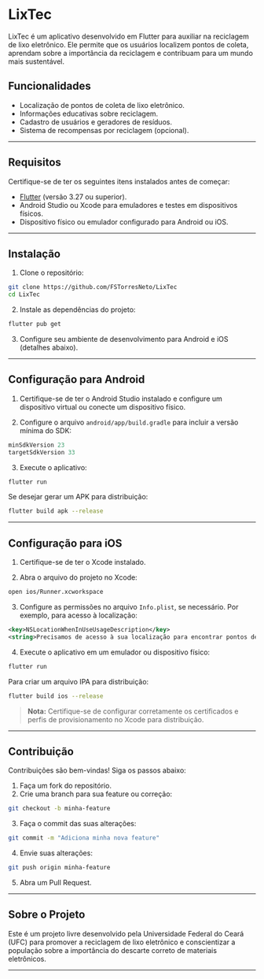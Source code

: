 # LixTec

LixTec é um aplicativo desenvolvido em Flutter para auxiliar na reciclagem de lixo eletrônico. Ele permite que os usuários localizem pontos de coleta, aprendam sobre a importância da reciclagem e contribuam para um mundo mais sustentável.

## Funcionalidades

- Localização de pontos de coleta de lixo eletrônico.
- Informações educativas sobre reciclagem.
- Cadastro de usuários e geradores de resíduos.
- Sistema de recompensas por reciclagem (opcional).

---

## Requisitos

Certifique-se de ter os seguintes itens instalados antes de começar:

- [Flutter](https://docs.flutter.dev/get-started/install) (versão 3.27 ou superior).
- Android Studio ou Xcode para emuladores e testes em dispositivos físicos.
- Dispositivo físico ou emulador configurado para Android ou iOS.

---

## Instalação

1. Clone o repositório:

```bash
git clone https://github.com/FSTorresNeto/LixTec
cd LixTec
```

2. Instale as dependências do projeto:

```bash
flutter pub get
```

3. Configure seu ambiente de desenvolvimento para Android e iOS (detalhes abaixo).

---

## Configuração para Android

1. Certifique-se de ter o Android Studio instalado e configure um dispositivo virtual ou conecte um dispositivo físico.

2. Configure o arquivo `android/app/build.gradle` para incluir a versão mínima do SDK:

```gradle
minSdkVersion 23
targetSdkVersion 33
```

3. Execute o aplicativo:

```bash
flutter run
```

Se desejar gerar um APK para distribuição:

```bash
flutter build apk --release
```

---

## Configuração para iOS

1. Certifique-se de ter o Xcode instalado.

2. Abra o arquivo do projeto no Xcode:

```bash
open ios/Runner.xcworkspace
```

3. Configure as permissões no arquivo `Info.plist`, se necessário. Por exemplo, para acesso à localização:

```xml
<key>NSLocationWhenInUseUsageDescription</key>
<string>Precisamos de acesso à sua localização para encontrar pontos de coleta próximos.</string>
```

4. Execute o aplicativo em um emulador ou dispositivo físico:

```bash
flutter run
```

Para criar um arquivo IPA para distribuição:

```bash
flutter build ios --release
```

> **Nota:** Certifique-se de configurar corretamente os certificados e perfis de provisionamento no Xcode para distribuição.

---

## Contribuição

Contribuições são bem-vindas! Siga os passos abaixo:

1. Faça um fork do repositório.
2. Crie uma branch para sua feature ou correção:

```bash
git checkout -b minha-feature
```

3. Faça o commit das suas alterações:

```bash
git commit -m "Adiciona minha nova feature"
```

4. Envie suas alterações:

```bash
git push origin minha-feature
```

5. Abra um Pull Request.

---

## Sobre o Projeto

Este é um projeto livre desenvolvido pela Universidade Federal do Ceará (UFC) para promover a reciclagem de lixo eletrônico e conscientizar a população sobre a importância do descarte correto de materiais eletrônicos.

---
